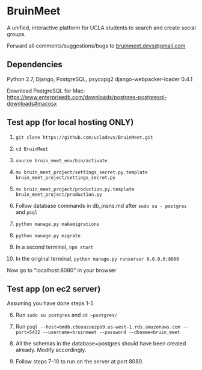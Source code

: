 # BruinMeet
A unified, interactive platform for UCLA students to search and create social groups.

Forward all comments/suggestions/bugs to bruinmeet.devx@gmail.com

## Dependencies
Python 2.7, Django, PostgreSQL, psycopg2 django-webpacker-loader 0.4.1

Download PostgreSQL for Mac: https://www.enterprisedb.com/downloads/postgres-postgresql-downloads#macosx

## Test app (for local hosting ONLY)
1. `git clone https://github.com/ucladevx/BruinMeet.git`

2. `cd BruinMeet`

3. `source bruin_meet_env/bin/activate`

4. `mv bruin_meet_project/settings_secret.py.template bruin_meet_project/settings_secret.py`

5. `mv bruin_meet_project/production.py.template bruin_meet_project/production.py`
       
6. Follow database commands in db_insns.md after `sudo su - postgres` and `psql`

7. `python manage.py makemigrations`

8. `python manage.py migrate`

9. In a second terminal, `npm start`

10. In the original terminal, `python manage.py runserver 0.0.0.0:8080`

Now go to "localhost:8080" in your browser


## Test app (on ec2 server)
Assuming you have done steps 1-5

6. Run `sudo su postgres` and `cd ~postgres/`

7. Run `psql --host=bmdb.c6oxazuezpo9.us-west-1.rds.amazonaws.com --port=5432 --username=bruinmeet --password --dbname=bruin_meet`

8. All the schemas in the database=postgres should have been created already. Modify accordingly.

9. Follow steps 7-10 to run on the server at port 8080.
